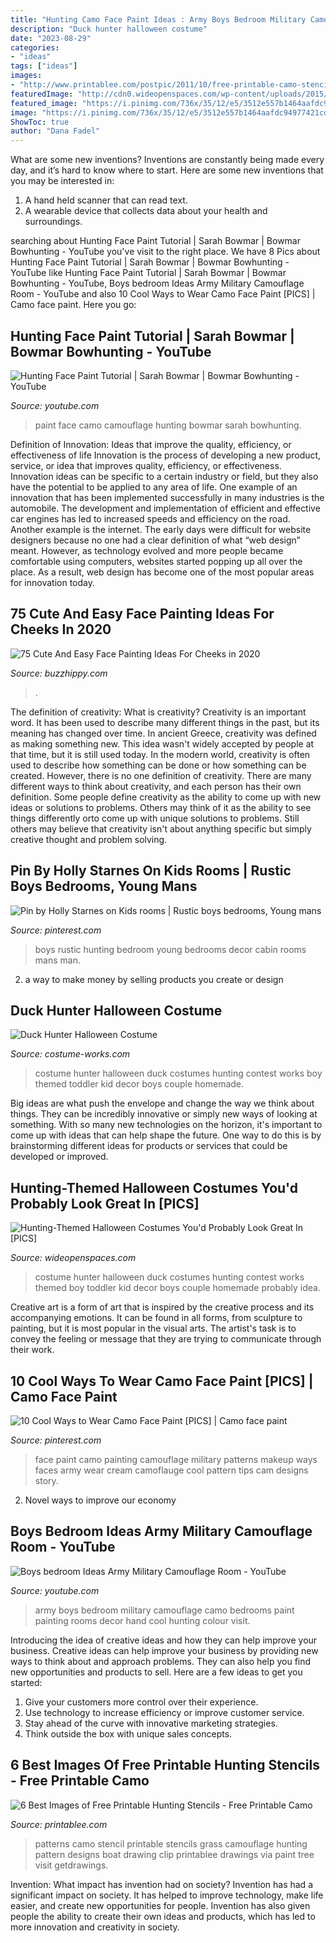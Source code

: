 ```yaml
---
title: "Hunting Camo Face Paint Ideas : Army Boys Bedroom Military Camouflage Camo Bedrooms Paint Painting Rooms Decor Hand Cool Hunting Colour Visit"
description: "Duck hunter halloween costume"
date: "2023-08-29"
categories:
- "ideas"
tags: ["ideas"]
images:
- "http://www.printablee.com/postpic/2011/10/free-printable-camo-stencil-patterns_64063.jpg"
featuredImage: "http://cdn0.wideopenspaces.com/wp-content/uploads/2015/10/Hunter-Costume.jpg"
featured_image: "https://i.pinimg.com/736x/35/12/e5/3512e557b1464aafdc94977421cddbd1.jpg"
image: "https://i.pinimg.com/736x/35/12/e5/3512e557b1464aafdc94977421cddbd1.jpg"
ShowToc: true
author: "Dana Fadel"
---
```



What are some new inventions?
Inventions are constantly being made every day, and it’s hard to know where to start. Here are some new inventions that you may be interested in: 
1. A hand held scanner that can read text.
2. A wearable device that collects data about your health and surroundings. 

	

		
searching about Hunting Face Paint Tutorial | Sarah Bowmar | Bowmar Bowhunting - YouTube you've visit to the right place. We have 8 Pics about Hunting Face Paint Tutorial | Sarah Bowmar | Bowmar Bowhunting - YouTube like Hunting Face Paint Tutorial | Sarah Bowmar | Bowmar Bowhunting - YouTube, Boys bedroom Ideas Army Military Camouflage Room - YouTube and also 10 Cool Ways to Wear Camo Face Paint [PICS] | Camo face paint. Here you go:
		
    
## Hunting Face Paint Tutorial | Sarah Bowmar | Bowmar Bowhunting - YouTube

<img loading=lazy src="https://i.ytimg.com/vi/03oJgOmxLpM/maxresdefault.jpg" onerror="this.onerror=null;this.src='https://tse1.mm.bing.net/th?id=OIP.gAzx6sPrZTS3YG__V0obxAHaEK&amp;pid=15.1';" alt="Hunting Face Paint Tutorial | Sarah Bowmar | Bowmar Bowhunting - YouTube">

_Source: youtube.com_

>paint face camo camouflage hunting bowmar sarah bowhunting. 

	

Definition of Innovation: Ideas that improve the quality, efficiency, or effectiveness of life
Innovation is the process of developing a new product, service, or idea that improves quality, efficiency, or effectiveness. Innovation ideas can be specific to a certain industry or field, but they also have the potential to be applied to any area of life. 
One example of an innovation that has been implemented successfully in many industries is the automobile. The development and implementation of efficient and effective car engines has led to increased speeds and efficiency on the road. Another example is the internet. The early days were difficult for website designers because no one had a clear definition of what “web design” meant. However, as technology evolved and more people became comfortable using computers, websites started popping up all over the place. As a result, web design has become one of the most popular areas for innovation today.

    
## 75 Cute And Easy Face Painting Ideas For Cheeks In 2020

<img loading=lazy src="https://buzzhippy.com/wp-content/uploads/2019/05/Cute-And-Easy-Face-Painting-Ideas-For-Cheeks-8-1.jpg" onerror="this.onerror=null;this.src='https://tse4.mm.bing.net/th?id=OIP.4v7j_mBDW9XniOJzXqNyjgHaKf&amp;pid=15.1';" alt="75 Cute And Easy Face Painting Ideas For Cheeks in 2020">

_Source: buzzhippy.com_

>. 

	

The definition of creativity: What is creativity?
Creativity is an important word. It has been used to describe many different things in the past, but its meaning has changed over time. In ancient Greece, creativity was defined as making something new. This idea wasn't widely accepted by people at that time, but it is still used today. In the modern world, creativity is often used to describe how something can be done or how something can be created. However, there is no one definition of creativity. There are many different ways to think about creativity, and each person has their own definition. Some people define creativity as the ability to come up with new ideas or solutions to problems. Others may think of it as the ability to see things differently orto come up with unique solutions to problems. Still others may believe that creativity isn't about anything specific but simply creative thought and problem solving.

    
## Pin By Holly Starnes On Kids Rooms | Rustic Boys Bedrooms, Young Mans

<img loading=lazy src="https://i.pinimg.com/736x/35/12/e5/3512e557b1464aafdc94977421cddbd1.jpg" onerror="this.onerror=null;this.src='https://tse4.mm.bing.net/th?id=OIP.M82t96xKDVyiUwSC58KgkAHaJ3&amp;pid=15.1';" alt="Pin by Holly Starnes on Kids rooms | Rustic boys bedrooms, Young mans">

_Source: pinterest.com_

>boys rustic hunting bedroom young bedrooms decor cabin rooms mans man. 

	

2. a way to make money by selling products you create or design

    
## Duck Hunter Halloween Costume

<img loading=lazy src="https://photos.costume-works.com/full/duck_hunter.jpg" onerror="this.onerror=null;this.src='https://tse2.mm.bing.net/th?id=OIP.gYnjKcrR0NUAN65-P2jJ-gAAAA&amp;pid=15.1';" alt="Duck Hunter Halloween Costume">

_Source: costume-works.com_

>costume hunter halloween duck costumes hunting contest works boy themed toddler kid decor boys couple homemade. 

	

Big ideas are what push the envelope and change the way we think about things. They can be incredibly innovative or simply new ways of looking at something. With so many new technologies on the horizon, it's important to come up with ideas that can help shape the future. One way to do this is by brainstorming different ideas for products or services that could be developed or improved.

    
## Hunting-Themed Halloween Costumes You&#039;d Probably Look Great In [PICS]

<img loading=lazy src="http://cdn0.wideopenspaces.com/wp-content/uploads/2015/10/Hunter-Costume.jpg" onerror="this.onerror=null;this.src='https://tse2.mm.bing.net/th?id=OIP.ZOcHbwiT9hjrGLG2QSKUzAHaMT&amp;pid=15.1';" alt="Hunting-Themed Halloween Costumes You&#039;d Probably Look Great In [PICS]">

_Source: wideopenspaces.com_

>costume hunter halloween duck costumes hunting contest works themed boy toddler kid decor boys couple homemade probably idea. 

	

Creative art is a form of art that is inspired by the creative process and its accompanying emotions. It can be found in all forms, from sculpture to painting, but it is most popular in the visual arts. The artist's task is to convey the feeling or message that they are trying to communicate through their work.

    
## 10 Cool Ways To Wear Camo Face Paint [PICS] | Camo Face Paint

<img loading=lazy src="https://i.pinimg.com/736x/e7/32/39/e73239e689760e0521b34cef9c7a63a1--face-painting-tips-face-paintings.jpg" onerror="this.onerror=null;this.src='https://tse4.mm.bing.net/th?id=OIP.09f-kmTZjpBCKH5CqS-bDgHaHe&amp;pid=15.1';" alt="10 Cool Ways to Wear Camo Face Paint [PICS] | Camo face paint">

_Source: pinterest.com_

>face paint camo painting camouflage military patterns makeup ways faces army wear cream camoflauge cool pattern tips cam designs story. 

	

2. Novel ways to improve our economy

    
## Boys Bedroom Ideas Army Military Camouflage Room - YouTube

<img loading=lazy src="https://i.ytimg.com/vi/L6xJNgxzoTs/maxresdefault.jpg" onerror="this.onerror=null;this.src='https://tse2.mm.bing.net/th?id=OIP.SMDwD7DSk1BEGf-K0tr9KwHaEK&amp;pid=15.1';" alt="Boys bedroom Ideas Army Military Camouflage Room - YouTube">

_Source: youtube.com_

>army boys bedroom military camouflage camo bedrooms paint painting rooms decor hand cool hunting colour visit. 

	

Introducing the idea of creative ideas and how they can help improve your business.
Creative ideas can help improve your business by providing new ways to think about and approach problems. They can also help you find new opportunities and products to sell. Here are a few ideas to get you started: 
1. Give your customers more control over their experience.
2. Use technology to increase efficiency or improve customer service.
3. Stay ahead of the curve with innovative marketing strategies.
4. Think outside the box with unique sales concepts.

    
## 6 Best Images Of Free Printable Hunting Stencils - Free Printable Camo

<img loading=lazy src="http://www.printablee.com/postpic/2011/10/free-printable-camo-stencil-patterns_64063.jpg" onerror="this.onerror=null;this.src='https://tse1.mm.bing.net/th?id=OIP.uARrBZTyr--Pzn1_yf1TYwHaFp&amp;pid=15.1';" alt="6 Best Images of Free Printable Hunting Stencils - Free Printable Camo">

_Source: printablee.com_

>patterns camo stencil printable stencils grass camouflage hunting pattern designs boat drawing clip printablee drawings via paint tree visit getdrawings. 

	

Invention: What impact has invention had on society?
Invention has had a significant impact on society. It has helped to improve technology, make life easier, and create new opportunities for people. Invention has also given people the ability to create their own ideas and products, which has led to more innovation and creativity in society.

